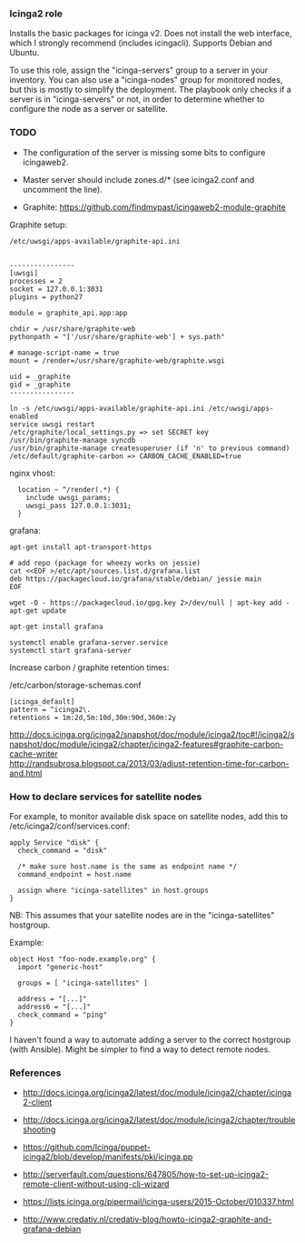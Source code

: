### Icinga2 role

Installs the basic packages for icinga v2. Does not install the web interface,
which I strongly recommend (includes icingacli). Supports Debian and Ubuntu.

To use this role, assign the "icinga-servers" group to a server in your inventory.
You can also use a "icinga-nodes" group for monitored nodes, but this is mostly to
simplify the deployment. The playbook only checks if a server is in "icinga-servers"
or not, in order to determine whether to configure the node as a server or satellite.

### TODO

* The configuration of the server is missing some bits to configure icingaweb2.

* Master server should include zones.d/* (see icinga2.conf and uncomment the line).

* Graphite: https://github.com/findmypast/icingaweb2-module-graphite

Graphite setup:

```
/etc/uwsgi/apps-available/graphite-api.ini


----------------
[uwsgi]
processes = 2
socket = 127.0.0.1:3031
plugins = python27

module = graphite_api.app:app

chdir = /usr/share/graphite-web
pythonpath = "['/usr/share/graphite-web'] + sys.path"

# manage-script-name = true
mount = /render=/usr/share/graphite-web/graphite.wsgi

uid = _graphite
gid = _graphite
----------------

ln -s /etc/uwsgi/apps-available/graphite-api.ini /etc/uwsgi/apps-enabled
service uwsgi restart
/etc/graphite/local_settings.py => set SECRET key
/usr/bin/graphite-manage syncdb
/usr/bin/graphite-manage createsuperuser (if 'n' to previous command)
/etc/default/graphite-carbon => CARBON_CACHE_ENABLED=true
```

nginx vhost:

```
  location ~ ^/render(.*) {
    include uwsgi_params;
    uwsgi_pass 127.0.0.1:3031;
  }
```

grafana:

```
apt-get install apt-transport-https

# add repo (package for wheezy works on jessie)
cat <<EOF >/etc/apt/sources.list.d/grafana.list
deb https://packagecloud.io/grafana/stable/debian/ jessie main
EOF

wget -O - https://packagecloud.io/gpg.key 2>/dev/null | apt-key add - 
apt-get update

apt-get install grafana

systemctl enable grafana-server.service
systemctl start grafana-server
```

Increase carbon / graphite retention times:

/etc/carbon/storage-schemas.conf

```
[icinga_default]
pattern = ^icinga2\.
retentions = 1m:2d,5m:10d,30m:90d,360m:2y
```

http://docs.icinga.org/icinga2/snapshot/doc/module/icinga2/toc#!/icinga2/snapshot/doc/module/icinga2/chapter/icinga2-features#graphite-carbon-cache-writer  
http://randsubrosa.blogspot.ca/2013/03/adjust-retention-time-for-carbon-and.html

### How to declare services for satellite nodes

For example, to monitor available disk space on satellite nodes, add this to /etc/icinga2/conf/services.conf:

```
apply Service "disk" {
  check_command = "disk"

  /* make sure host.name is the same as endpoint name */
  command_endpoint = host.name

  assign where "icinga-satellites" in host.groups
}
```

NB: This assumes that your satellite nodes are in the "icinga-satellites" hostgroup.

Example:

```
object Host "foo-node.example.org" {
  import "generic-host"

  groups = [ "icinga-satellites" ]

  address = "[...]"
  address6 = "[...]"
  check_command = "ping"
}
```

I haven't found a way to automate adding a server to the correct hostgroup (with Ansible). Might be simpler to find a way to detect remote nodes.

### References

* http://docs.icinga.org/icinga2/latest/doc/module/icinga2/chapter/icinga2-client

* http://docs.icinga.org/icinga2/latest/doc/module/icinga2/chapter/troubleshooting

* https://github.com/Icinga/puppet-icinga2/blob/develop/manifests/pki/icinga.pp

* http://serverfault.com/questions/647805/how-to-set-up-icinga2-remote-client-without-using-cli-wizard

* https://lists.icinga.org/pipermail/icinga-users/2015-October/010337.html

* http://www.credativ.nl/credativ-blog/howto-icinga2-graphite-and-grafana-debian
